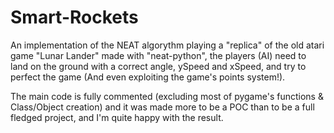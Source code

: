 # Smart-Rockets
 An implementation of the NEAT algorythm playing a "replica" of the old atari game "Lunar Lander" made with "neat-python", the players (AI) need to land on the ground with a correct angle, ySpeed and xSpeed, and try to perfect the game (And even exploiting the game's points system!).
 
The main code is fully commented (excluding most of pygame's functions & Class/Object creation) and it was made more to be a POC than to be a full fledged project, and I'm quite happy with the result.

